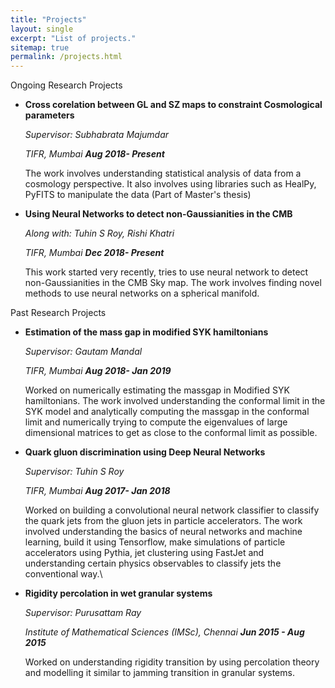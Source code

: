 ```yaml
---
title: "Projects"
layout: single
excerpt: "List of projects."
sitemap: true
permalink: /projects.html
---
```


Ongoing Research Projects

-   **Cross corelation between GL and SZ maps to constraint Cosmological
    parameters**

    *Supervisor: Subhabrata Majumdar*

    *TIFR, Mumbai* ***Aug 2018- Present***

    The work involves understanding statistical analysis of data from a
    cosmology perspective. It also involves using libraries such as
    HealPy, PyFITS to manipulate the data (Part of Master's thesis)

-   **Using Neural Networks to detect non-Gaussianities in the CMB**

    *Along with: Tuhin S Roy, Rishi Khatri*

    *TIFR, Mumbai* ***Dec 2018- Present***

    This work started very recently, tries to use neural network to
    detect non-Gaussianities in the CMB Sky map. The work involves
    finding novel methods to use neural networks on a spherical
    manifold.

Past Research Projects

-   **Estimation of the mass gap in modified SYK hamiltonians**

    *Supervisor: Gautam Mandal*

    *TIFR, Mumbai* ***Aug 2018- Jan 2019***

    Worked on numerically estimating the massgap in Modified SYK
    hamiltonians. The work involved understanding the conformal limit in
    the SYK model and analytically computing the massgap in the
    conformal limit and numerically trying to compute the eigenvalues of
    large dimensional matrices to get as close to the conformal limit as
    possible.

-   **Quark gluon discrimination using Deep Neural Networks**

    *Supervisor: Tuhin S Roy*

    *TIFR, Mumbai* ***Aug 2017- Jan 2018***

    Worked on building a convolutional neural network classifier to
    classify the quark jets from the gluon jets in particle
    accelerators. The work involved understanding the basics of neural
    networks and machine learning, build it using Tensorflow, make
    simulations of particle accelerators using Pythia, jet clustering
    using FastJet and understanding certain physics observables to
    classify jets the conventional way.\

-   **Rigidity percolation in wet granular systems**

    *Supervisor: Purusattam Ray*

    *Institute of Mathematical Sciences (IMSc), Chennai* ***Jun 2015 -
    Aug 2015***

    Worked on understanding rigidity transition by using percolation
    theory and modelling it similar to jamming transition in granular
    systems.

